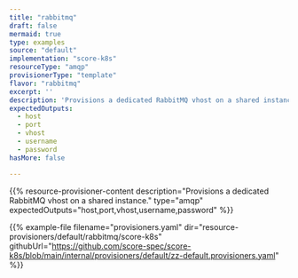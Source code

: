 ```yaml
---
title: "rabbitmq"
draft: false
mermaid: true
type: examples
source: "default"
implementation: "score-k8s"
resourceType: "amqp"
provisionerType: "template"
flavor: "rabbitmq"
excerpt: ''
description: 'Provisions a dedicated RabbitMQ vhost on a shared instance.'
expectedOutputs: 
  - host
  - port
  - vhost
  - username
  - password
hasMore: false

---
```


{{% resource-provisioner-content description="Provisions a dedicated RabbitMQ vhost on a shared instance." type="amqp" expectedOutputs="host,port,vhost,username,password" %}}

{{% example-file filename="provisioners.yaml" dir="resource-provisioners/default/rabbitmq/score-k8s" githubUrl="https://github.com/score-spec/score-k8s/blob/main/internal/provisioners/default/zz-default.provisioners.yaml" %}}
